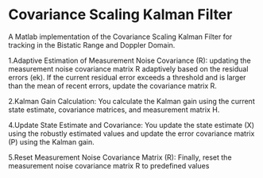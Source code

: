 
# Covariance Scaling Kalman Filter

A Matlab implementation of the Covariance Scaling Kalman Filter for tracking in 
the Bistatic Range and  Doppler Domain.


1.Adaptive Estimation of Measurement Noise Covariance (R): updating the measurement noise covariance matrix R adaptively based on the residual errors (ek). If the current residual error exceeds a threshold and is larger than the mean of recent errors, update the covariance matrix R.

2.Kalman Gain Calculation: You calculate the Kalman gain using the current state estimate, covariance matrices, and measurement matrix H.

4.Update State Estimate and Covariance: You update the state estimate (X) using the robustly estimated values and update the error covariance matrix (P) using the Kalman gain.

5.Reset Measurement Noise Covariance Matrix (R): Finally, reset the measurement noise covariance matrix R to predefined values
